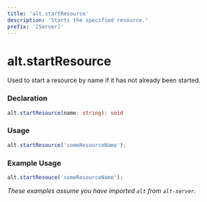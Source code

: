 ```yaml
---
title: 'alt.startResource'
description: 'Starts the specified resource.'
prefix: '[Server]'
---
```


# alt.startResource

Used to start a resource by name if it has not already been started.

### Declaration

```typescript
alt.startResource(name: string): void
```

### Usage

```js
alt.startResource('someResourceName');
```

### Example Usage

```js
alt.startResouce('someResourceName');
```

_These examples assume you have imported `alt` from `alt-server`._